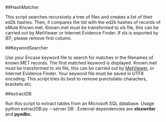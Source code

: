 ##HashMatcher

This script searches recursively a tree of files and creates a list of their ed2k hashes. Then, it compares the list with the ed2k hashes of records of eMule Known.met. Known.met must be transformed to xls file, this can be carried out by MetViewer or Internet Evidence Finder. If xls is exported by IEF, please remove first column.

##KeywordSearcher

Use your Encase keyword file to search for matches in the filenames of known.MET records. The first matched keyword is displayed. Known.met must be transformed to xls file, this can be carried out by [MetViewer](http://www.gaijin.at/en/dlemmetview.php), or Internet Evidence Finder. Your keyword file must be saved in UTF8 encoding. This script tries its best to remove punctutatio characters, brackets etc.

##extractDB

Run this script to extract tables from an Microsoft SQL database. Usage python extractDB.py --server <WINDOWS SERVER NAME> DB <Database Name>. External dependencies are **xlsxwriter** and **pyodbc**.
